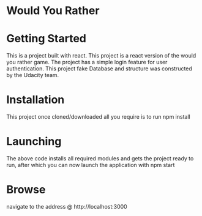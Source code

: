 # Would You Rather
# Getting Started
This is a project built with react.
This project is a react version of the would you rather game.
The project has a simple login feature for user authentication.
This project fake Database and structure was constructed by the Udacity team.

# Installation
This project once cloned/downloaded all you require is to run
npm install

# Launching
The above code installs all required modules and gets the project ready to run, after which you can now launch the application with
npm start

# Browse
navigate to the address @ http://localhost:3000